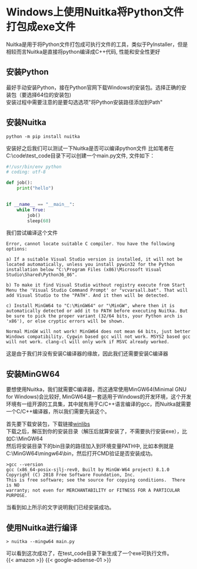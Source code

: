 # Windows上使用Nuitka将Python文件打包成exe文件

Nuitka是用于将Python文件打包成可执行文件的工具，类似于PyInstaller，但是相较而言Nuitka是直接将python编译成C++代码, 性能和安全性更好

## 安装Python
最好手动安装Python，接在Python官网下载Windows的安装包。选择正确的安装包（要选择64位的安装包)  
安装过程中需要注意的是要勾选选项"将Python安装路径添加到Path"
## 安装Nuitka
``` shell
python -m pip install nuitka
```  
安装好之后我们可以测试一下Nuitka是否可以编译python文件
比如笔者在C:\code\test_code目录下可以创建一个main.py文件, 文件如下：  
```python
#!/usr/bin/env python
# coding: utf-8

def job():
    print("hello")
    

if __name__ == "__main__":
    while True:
        job()
        sleep(60)
```
我们尝试编译这个文件  
``` shell
Error, cannot locate suitable C compiler. You have the following options:

a) If a suitable Visual Studio version is installed, it will not be located automatically, unless you install pywin32 for the Python installation below "C:\Program Files (x86)\Microsoft Visual Studio\Shared\Python36_86".

b) To make it find Visual Studio without registry execute from Start Menu the 'Visual Studio Command Prompt' or "vcvarsall.bat". That will add Visual Studio to the "PATH". And it then will be detected.

c) Install MinGW64 to "C:\MinGW64" or "\MinGW", where then it is automatically detected or add it to PATH before executing Nuitka. But be sure to pick the proper variant (32/64 bits, your Python arch is 'x86'), or else cryptic errors will be shown.

Normal MinGW will not work! MinGW64 does not mean 64 bits, just better Windows compatibility. Cygwin based gcc will not work. MSYS2 based gcc will not work. clang-cl will only work if MSVC already worked.
```  
这是由于我们并没有安装C编译器的缘故，因此我们还需要安装C编译器
## 安装MinGW64
要想使用Nuitka，我们就需要C编译器，而这通常使用MinGW64(Minimal GNU for Windows)会比较好, MinGW64是一套适用于Windows的开发环境，这个开发环境有一组开源的工具集，其中就有用于C/C++语言编译的gcc，而Nuitka就需要一个C/C++编译器，所以我们需要先装这个。

首先要下载安装包，下载链接[winlibs](https://winlibs.com/)  
下载之后，解压到你的安装目录（解压后就算安装了，不需要执行安装exe），比如C:\MinGW64  
然后将安装目录下的bin目录的路径加入到环境变量PATH中, 比如本例就是C:\MinGW64\mingw64\bin，然后打开CMD验证是否安装成功。
```shell
>gcc --version
gcc (x86_64-posix-sjlj-rev0, Built by MinGW-W64 project) 8.1.0
Copyright (C) 2018 Free Software Foundation, Inc.
This is free software; see the source for copying conditions.  There is NO
warranty; not even for MERCHANTABILITY or FITNESS FOR A PARTICULAR PURPOSE.
```
当看到如上所示的文字说明我们已经安装成功。
## 使用Nuitka进行编译
```shell
> nuitka --mingw64 main.py
```
可以看到这次成功了，在test_code目录下新生成了一个exe可执行文件。  
{{< amazon >}}
{{< google-adsense-01 >}}
